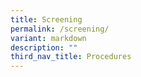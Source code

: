 ```yaml
---
title: Screening
permalink: /screening/
variant: markdown
description: ""
third_nav_title: Procedures
---
```

<p></p>